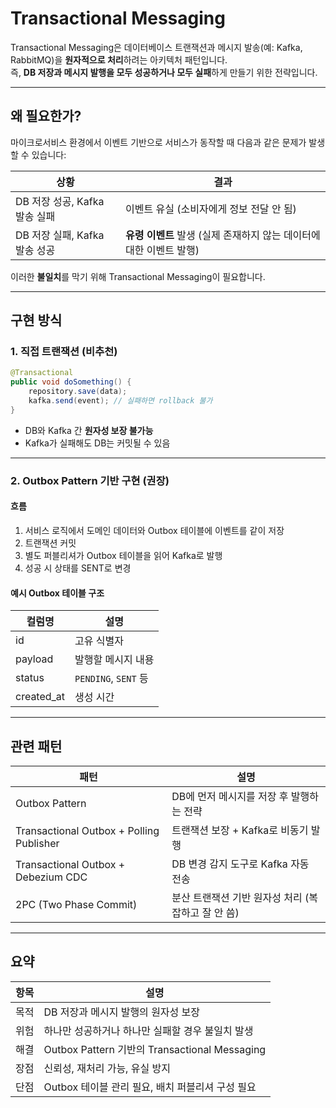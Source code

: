 # Transactional Messaging

Transactional Messaging은 데이터베이스 트랜잭션과 메시지 발송(예: Kafka, RabbitMQ)을 **원자적으로 처리**하려는 아키텍처 패턴입니다.  
즉, **DB 저장과 메시지 발행을 모두 성공하거나 모두 실패**하게 만들기 위한 전략입니다.

---

## 왜 필요한가?

마이크로서비스 환경에서 이벤트 기반으로 서비스가 동작할 때 다음과 같은 문제가 발생할 수 있습니다:

| 상황 | 결과 |
|------|------|
| DB 저장 성공, Kafka 발송 실패 | 이벤트 유실 (소비자에게 정보 전달 안 됨) |
| DB 저장 실패, Kafka 발송 성공 | **유령 이벤트** 발생 (실제 존재하지 않는 데이터에 대한 이벤트 발행) |

이러한 **불일치**를 막기 위해 Transactional Messaging이 필요합니다.

---

## 구현 방식

### 1. 직접 트랜잭션 (비추천)

```java
@Transactional
public void doSomething() {
    repository.save(data);
    kafka.send(event); // 실패하면 rollback 불가
}
```

- DB와 Kafka 간 **원자성 보장 불가능**
- Kafka가 실패해도 DB는 커밋될 수 있음

---

### 2. Outbox Pattern 기반 구현 (권장)

#### 흐름
1. 서비스 로직에서 도메인 데이터와 Outbox 테이블에 이벤트를 같이 저장
2. 트랜잭션 커밋
3. 별도 퍼블리셔가 Outbox 테이블을 읽어 Kafka로 발행
4. 성공 시 상태를 SENT로 변경

#### 예시 Outbox 테이블 구조

| 컬럼명       | 설명                  |
|--------------|-----------------------|
| id           | 고유 식별자            |
| payload      | 발행할 메시지 내용     |
| status       | `PENDING`, `SENT` 등 |
| created_at   | 생성 시간             |

---

## 관련 패턴

| 패턴 | 설명 |
|------|------|
| Outbox Pattern | DB에 먼저 메시지를 저장 후 발행하는 전략 |
| Transactional Outbox + Polling Publisher | 트랜잭션 보장 + Kafka로 비동기 발행 |
| Transactional Outbox + Debezium CDC | DB 변경 감지 도구로 Kafka 자동 전송 |
| 2PC (Two Phase Commit) | 분산 트랜잭션 기반 원자성 처리 (복잡하고 잘 안 씀) |

---

## 요약

| 항목 | 설명 |
|------|------|
| 목적 | DB 저장과 메시지 발행의 원자성 보장 |
| 위험 | 하나만 성공하거나 하나만 실패할 경우 불일치 발생 |
| 해결 | Outbox Pattern 기반의 Transactional Messaging |
| 장점 | 신뢰성, 재처리 가능, 유실 방지 |
| 단점 | Outbox 테이블 관리 필요, 배치 퍼블리셔 구성 필요 |
